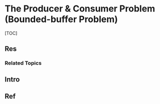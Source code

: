 # The Producer & Consumer Problem (Bounded-buffer Problem)

[TOC]



## Res
### Related Topics



## Intro


## Ref
[👍 经典并发同步模式：生产者-消费者设计模式 - flyingcr的文章 - 知乎]: https://zhuanlan.zhihu.com/p/73442055

[👍 操作系统基础15-生产者消费者问题]: http://shanks.link/blog/2021/08/24/操作系统基础15-生产者消费者问题/

[👍 操作系统Lab6-生产者消费者问题]: https://zino00.github.io/posts/3994810f/#
